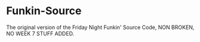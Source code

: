 # Funkin-Source
The original version of the Friday Night Funkin' Source Code, NON BROKEN, NO WEEK 7 STUFF ADDED.

